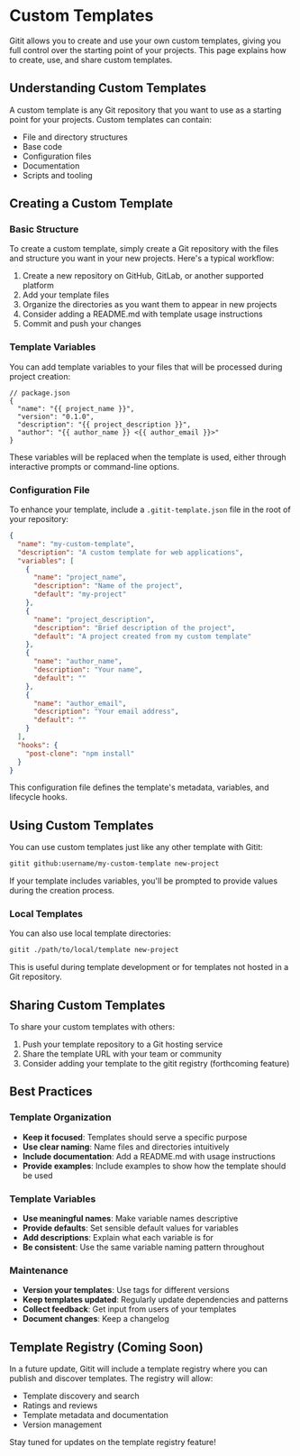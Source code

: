 # Custom Templates

Gitit allows you to create and use your own custom templates, giving you full control over the starting point of your projects. This page explains how to create, use, and share custom templates.

## Understanding Custom Templates

A custom template is any Git repository that you want to use as a starting point for your projects. Custom templates can contain:

- File and directory structures
- Base code
- Configuration files
- Documentation
- Scripts and tooling

## Creating a Custom Template

### Basic Structure

To create a custom template, simply create a Git repository with the files and structure you want in your new projects. Here's a typical workflow:

1. Create a new repository on GitHub, GitLab, or another supported platform
2. Add your template files
3. Organize the directories as you want them to appear in new projects
4. Consider adding a README.md with template usage instructions
5. Commit and push your changes

### Template Variables

You can add template variables to your files that will be processed during project creation:

```
// package.json
{
  "name": "{{ project_name }}",
  "version": "0.1.0",
  "description": "{{ project_description }}",
  "author": "{{ author_name }} <{{ author_email }}>"
}
```

These variables will be replaced when the template is used, either through interactive prompts or command-line options.

### Configuration File

To enhance your template, include a `.gitit-template.json` file in the root of your repository:

```json
{
  "name": "my-custom-template",
  "description": "A custom template for web applications",
  "variables": [
    {
      "name": "project_name",
      "description": "Name of the project",
      "default": "my-project"
    },
    {
      "name": "project_description",
      "description": "Brief description of the project",
      "default": "A project created from my custom template"
    },
    {
      "name": "author_name",
      "description": "Your name",
      "default": ""
    },
    {
      "name": "author_email",
      "description": "Your email address",
      "default": ""
    }
  ],
  "hooks": {
    "post-clone": "npm install"
  }
}
```

This configuration file defines the template's metadata, variables, and lifecycle hooks.

## Using Custom Templates

You can use custom templates just like any other template with Gitit:

```bash
gitit github:username/my-custom-template new-project
```

If your template includes variables, you'll be prompted to provide values during the creation process.

### Local Templates

You can also use local template directories:

```bash
gitit ./path/to/local/template new-project
```

This is useful during template development or for templates not hosted in a Git repository.

## Sharing Custom Templates

To share your custom templates with others:

1. Push your template repository to a Git hosting service
2. Share the template URL with your team or community
3. Consider adding your template to the gitit registry (forthcoming feature)

## Best Practices

### Template Organization

- **Keep it focused**: Templates should serve a specific purpose
- **Use clear naming**: Name files and directories intuitively
- **Include documentation**: Add a README.md with usage instructions
- **Provide examples**: Include examples to show how the template should be used

### Template Variables

- **Use meaningful names**: Make variable names descriptive
- **Provide defaults**: Set sensible default values for variables
- **Add descriptions**: Explain what each variable is for
- **Be consistent**: Use the same variable naming pattern throughout

### Maintenance

- **Version your templates**: Use tags for different versions
- **Keep templates updated**: Regularly update dependencies and patterns
- **Collect feedback**: Get input from users of your templates
- **Document changes**: Keep a changelog

## Template Registry (Coming Soon)

In a future update, Gitit will include a template registry where you can publish and discover templates. The registry will allow:

- Template discovery and search
- Ratings and reviews
- Template metadata and documentation
- Version management

Stay tuned for updates on the template registry feature!
